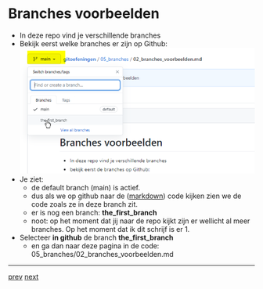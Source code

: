 # Branches voorbeelden

* In deze repo vind je verschillende branches
* Bekijk eerst welke branches er zijn op Github: 
![img.png](images/github_branch_main.png)
* Je ziet: 
  * de default branch (main) is actief. 
  * dus als we op github naar de ([markdown](../999_allerlei/wat_is_md.md)) code kijken zien we de code zoals ze in deze branch zit.
  * er is nog een branch: **the_first_branch** 
  * noot: op het moment dat jij naar de repo kijkt zijn er wellicht al meer branches. Op het moment dat ik dit schrijf is er 1. 
* Selecteer **in github** de branch **the_first_branch** 
  * en ga dan naar deze pagina in de code: 05_branches/02_branches_voorbeelden.md


---
[prev](01_branches.md)
[next]()

